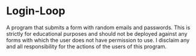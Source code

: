# Login-Loop
A program that submits a form with random emails and passwords. This is strictly for educational purposes and should not be deployed against any forms with which the user does not have permission to use. I disclaim any and all responsibility for the actions of the users of this program.
